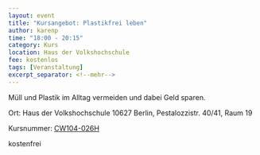 ```yaml
---
layout: event
title: "Kursangebot: Plastikfrei leben"
author: karenp
time: "18:00 - 20:15"
category: Kurs
location: Haus der Volkshochschule
fee: kostenlos
tags: [Veranstaltung]
excerpt_separator: <!--mehr-->
---
```


Müll und Plastik im Alltag vermeiden und dabei Geld sparen.<!--mehr-->

Ort: Haus der Volkshochschule
10627 Berlin, Pestalozzistr. 40/41, Raum 19

Kursnummer: [CW104-026H](https://www.vhsit.berlin.de/VHSKURSE/BusinessPages/CourseDetail.aspx?id=713815)

kostenfrei
